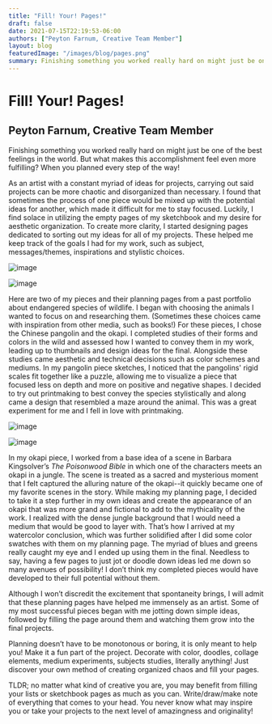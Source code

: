 ```yaml
---
title: "Fill! Your! Pages!"
draft: false
date: 2021-07-15T22:19:53-06:00
authors: ["Peyton Farnum, Creative Team Member"]
layout: blog
featuredImage: "/images/blog/pages.png"
summary: Finishing something you worked really hard on might just be one of the best feelings in the world. But what makes this accomplishment feel even more fulfilling? When you planned every step of the way!
---
```


# Fill! Your! Pages!
## Peyton Farnum, Creative Team Member

Finishing something you worked really hard on might just be one of the best feelings in the world. But what makes this accomplishment feel even more fulfilling? When you planned every step of the way!

As an artist with a constant myriad of ideas for projects, carrying out said projects can be more chaotic and disorganized than necessary. I found that sometimes the process of one piece would be mixed up with the potential ideas for another, which made it difficult for me to stay focused. Luckily, I find solace in utilizing the empty pages of my sketchbook and my desire for aesthetic organization. To create more clarity, I started designing pages dedicated to sorting out my ideas for all of my projects. These helped me keep track of the goals I had for my work, such as subject, messages/themes, inspirations and stylistic choices. 

![image](/images/blog/post/pages/1.jpg#blog) 

![image](/images/blog/post/pages/2.jpg#blog)

Here are two of my pieces and their planning pages from a past portfolio about endangered species of wildlife. I began with choosing the animals I wanted to focus on and researching them. (Sometimes these choices came with inspiration from other media, such as books!) For these pieces, I chose the Chinese pangolin and the okapi. I completed studies of their forms and colors in the wild and assessed how I wanted to convey them in my work, leading up to thumbnails and design ideas for the final. Alongside these studies came aesthetic and technical decisions such as color schemes and mediums. In my pangolin piece sketches, I noticed that the pangolins' rigid scales fit together like a puzzle, allowing me to visualize a piece that focused less on depth and more on positive and negative shapes. I decided to try out printmaking to best convey the species stylistically and along came a design that resembled a maze around the animal. This was a great experiment for me and I fell in love with printmaking. 

![image](/images/blog/post/pages/3.jpg#blog)

![image](/images/blog/post/pages/4.jpg#blog)

In my okapi piece, I worked from a base idea of a scene in Barbara Kingsolver’s _The Poisonwood Bible_ in which one of the characters meets an okapi in a jungle. The scene is treated as a sacred and mysterious moment that I felt captured the alluring nature of the okapi--it quickly became one of my favorite scenes in the story. While making my planning page, I decided to take it a step further in my own ideas and create the appearance of an okapi that was more grand and fictional to add to the mythicality of the work. I realized with the dense jungle background that I would need a medium that would be good to layer with. That’s how I arrived at my watercolor conclusion, which was further solidified after I did some color swatches with them on my planning page. The myriad of blues and greens really caught my eye and I ended up using them in the final. Needless to say, having a few pages to just jot or doodle down ideas led me down so many avenues of possibility! I don’t think my completed pieces would have developed to their full potential without them. 

Although I won’t discredit the excitement that spontaneity brings, I will admit that these planning pages have helped me immensely as an artist. Some of my most successful pieces began with me jotting down simple ideas, followed by filling the page around them and watching them grow into the final projects.

Planning doesn’t have to be monotonous or boring, it is only meant to help you! Make it a fun part of the project. Decorate with color, doodles, collage elements, medium experiments, subjects studies, literally anything! Just discover your own method of creating organized chaos and fill your pages. 

TLDR; no matter what kind of creative you are, you may benefit from filling your lists or sketchbook pages as much as you can. Write/draw/make note of everything that comes to your head. You never know what may inspire you or take your projects to the next level of amazingness and originality!